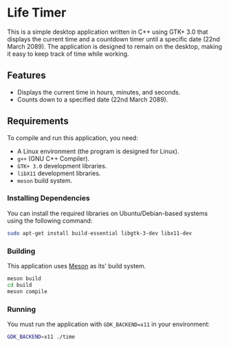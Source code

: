 # Life Timer

This is a simple desktop application written in C++ using GTK+ 3.0 that displays the current time and a countdown timer until a specific date (22nd March 2089). The application is designed to remain on the desktop, making it easy to keep track of time while working.

## Features

- Displays the current time in hours, minutes, and seconds.
- Counts down to a specified date (22nd March 2089).

## Requirements

To compile and run this application, you need:

- A Linux environment (the program is designed for Linux).
- `g++` (GNU C++ Compiler).
- `GTK+ 3.0` development libraries.
- `libX11` development libraries.
- `meson` build system.

### Installing Dependencies

You can install the required libraries on Ubuntu/Debian-based systems using the following command:

```bash
sudo apt-get install build-essential libgtk-3-dev libx11-dev
```

### Building

This application uses [Meson](https://mesonbuild.com) as its' build system.

```bash
meson build
cd build
meson compile
```

### Running

You must run the application with `GDK_BACKEND=x11` in your environment:

```bash
GDK_BACKEND=x11 ./time
```

